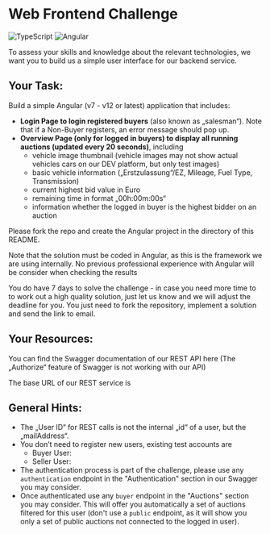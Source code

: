 # Web Frontend Challenge

![TypeScript](https://img.shields.io/badge/Typescript-333333?style=flat&logo=Typescript)
![Angular](https://img.shields.io/badge/Angular-333333?style=flat&logo=angular)

To assess your skills and knowledge about the relevant technologies, we want you to build us a simple user interface for our backend service.

## Your Task:

Build a simple Angular (v7 - v12 or latest) application that includes:
- **Login Page to login registered buyers** (also known as „salesman“). Note that if a Non-Buyer registers, an error message should pop up.
- **Overview Page (only for logged in buyers) to display all running auctions (updated every 20 seconds)**, including
   - vehicle image thumbnail (vehicle images may not show actual vehicles cars on our DEV platform, but only test images)
   - basic vehicle information („Erstzulassung“/EZ, Mileage, Fuel Type, Transmission)
   - current highest bid value in Euro
   - remaining time in format „00h:00m:00s“
   - information whether the logged in buyer is the highest bidder on an auction
   
Please fork the repo and create the Angular project in the directory of this README.

Note that the solution must be coded in Angular, as this is the framework we are using internally. 
No previous professional experience with Angular will be consider when checking the results

You do have 7 days to solve the challenge - in case you need more time to to work out a high quality solution, just let us 
know and we will adjust the deadline for you. You just need to fork the repository, implement a solution and send the link to email.
## Your Resources:

You can find the Swagger documentation of our REST API here (The „Authorize“ feature of Swagger is not working with our API)

The base URL of our REST service is 


## General Hints:

- The „User ID“ for REST calls is not the internal „id“ of a user, but the „mailAddress“.
- You don’t need to register new users, existing test accounts are
   - Buyer User:
   - Seller User:
- The authentication process is part of the challenge, please use any `authentication` endpoint in the "Authentication" section in our Swagger you may consider.
- Once authenticated use any `buyer` endpoint in the "Auctions" section you may consider. This will offer you automatically a set of auctions filtered for this user (don't use a `public` endpoint, as it will show you only a set of public auctions not connected to the logged in user).